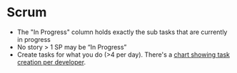 # Scrum

* The "In Progress" column holds exactly the sub tasks that are currently in progress
* No story &gt; 1 SP may be “In Progress”
* Create tasks for what you do \(&gt;4 per day\). There's a [chart showing task creation per developer](https://stylelounge.atlassian.net/secure/ConfigureReport.jspa?projectOrFilterId=filter-13326&statistictype=creator&selectedProjectId=10400&reportKey=com.atlassian.jira.plugin.system.reports%3Apie-report&Next=Next).

